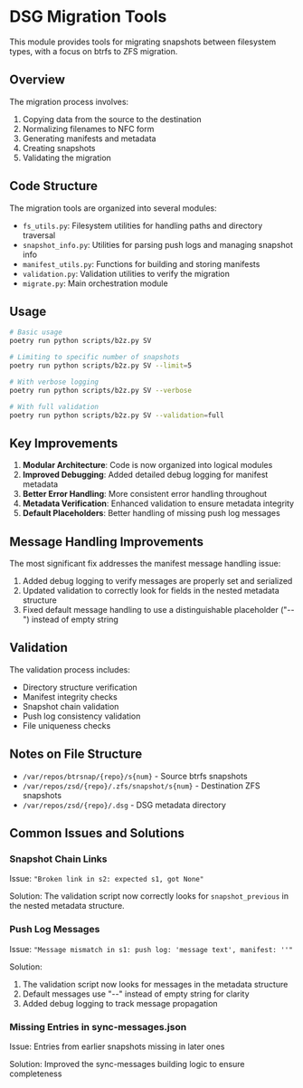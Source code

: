 # DSG Migration Tools

This module provides tools for migrating snapshots between filesystem types, with a focus on btrfs to ZFS migration.

## Overview

The migration process involves:

1. Copying data from the source to the destination
2. Normalizing filenames to NFC form
3. Generating manifests and metadata
4. Creating snapshots
5. Validating the migration

## Code Structure

The migration tools are organized into several modules:

- `fs_utils.py`: Filesystem utilities for handling paths and directory traversal
- `snapshot_info.py`: Utilities for parsing push logs and managing snapshot info
- `manifest_utils.py`: Functions for building and storing manifests
- `validation.py`: Validation utilities to verify the migration
- `migrate.py`: Main orchestration module

## Usage

```bash
# Basic usage
poetry run python scripts/b2z.py SV

# Limiting to specific number of snapshots
poetry run python scripts/b2z.py SV --limit=5

# With verbose logging
poetry run python scripts/b2z.py SV --verbose

# With full validation
poetry run python scripts/b2z.py SV --validation=full
```

## Key Improvements

1. **Modular Architecture**: Code is now organized into logical modules
2. **Improved Debugging**: Added detailed debug logging for manifest metadata
3. **Better Error Handling**: More consistent error handling throughout
4. **Metadata Verification**: Enhanced validation to ensure metadata integrity
5. **Default Placeholders**: Better handling of missing push log messages

## Message Handling Improvements

The most significant fix addresses the manifest message handling issue:

1. Added debug logging to verify messages are properly set and serialized
2. Updated validation to correctly look for fields in the nested metadata structure
3. Fixed default message handling to use a distinguishable placeholder ("--") instead of empty string

## Validation

The validation process includes:

- Directory structure verification
- Manifest integrity checks
- Snapshot chain validation
- Push log consistency validation
- File uniqueness checks

## Notes on File Structure

- `/var/repos/btrsnap/{repo}/s{num}` - Source btrfs snapshots
- `/var/repos/zsd/{repo}/.zfs/snapshot/s{num}` - Destination ZFS snapshots
- `/var/repos/zsd/{repo}/.dsg` - DSG metadata directory

## Common Issues and Solutions

### Snapshot Chain Links

Issue: `"Broken link in s2: expected s1, got None"`

Solution: The validation script now correctly looks for `snapshot_previous` in the nested metadata structure.

### Push Log Messages

Issue: `"Message mismatch in s1: push log: 'message text', manifest: ''"`

Solution:
1. The validation script now looks for messages in the metadata structure
2. Default messages use "--" instead of empty string for clarity
3. Added debug logging to track message propagation

### Missing Entries in sync-messages.json

Issue: Entries from earlier snapshots missing in later ones

Solution: Improved the sync-messages building logic to ensure completeness